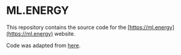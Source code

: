 # ML.ENERGY

This repository contains the source code for the [https://ml.energy](https://ml.energy) website.

Code was adapted from [here](https://github.com/pras75299/One-page-Corporate-Template).
